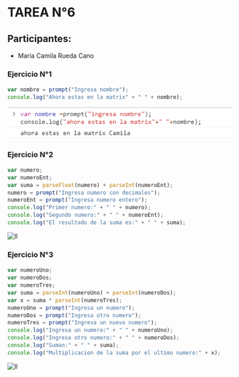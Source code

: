 # TAREA N°6

## Participantes:

- Maria Camila Rueda Cano

### Ejercicio N°1

```javascript
var nombre = prompt("Ingresa nombre");
console.log("Ahora estas en la matrix" + " " + nombre);
```

![ll](https://github.com/camilaru15/javascript/blob/master/imagenes/ejericioUno.png)

### Ejercicio N°2

```javascript
var numero;
var numeroEnt;
var suma = parseFloat(numero) + parseInt(numeroEnt);
numero = prompt("Ingresa numero con decimales");
numeroEnt = prompt("Ingresa numero entero");
console.log("Primer numero:" + " " + numero);
console.log("Segundo numero:" + " " + numeroEnt);
console.log("El resultado de la suma es:" + " " + suma);
```

![ll](https://github.com/camilaru15/javascript/blob/master/imagenes/ejericioDos.png)

### Ejercicio N°3

```javascript
var numeroUno;
var numeroDos;
var numeroTres;
var suma = parseInt(numeroUno) + parseInt(numeroDos);
var x = suma * parseInt(numeroTres);
numeroUno = prompt("Ingresa un numero");
numeroDos = prompt("Ingresa otro numero");
numeroTres = prompt("Ingresa un nuevo numero");
console.log("Ingresa un numero:" + " " + numeroUno);
console.log("Ingresa otro numero:" + " " + numeroDos);
console.log("Suman:" + " " + suma);
console.log("Multiplicacion de la suma por el ultimo numero:" + x);
```

![ll](https://github.com/camilaru15/javascript/blob/master/imagenes/ejericioTres.png)

